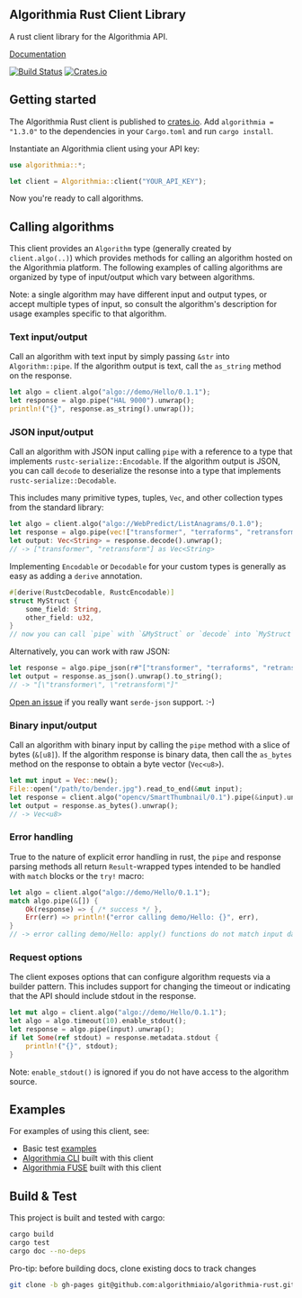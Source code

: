 Algorithmia Rust Client Library
-------------------------------

A rust client library for the Algorithmia API.

[Documentation](http://algorithmiaio.github.io/algorithmia-rust/algorithmia/)

[![Build Status](https://travis-ci.org/algorithmiaio/algorithmia-rust.svg)](https://travis-ci.org/algorithmiaio/algorithmia-rust)
[![Crates.io](https://img.shields.io/crates/v/algorithmia.svg?maxAge=2592000)](https://crates.io/crates/algorithmia)

## Getting started

The Algorithmia Rust client is published to [crates.io](https://crates.io/crates/algorithmia).
Add `algorithmia = "1.3.0"` to the dependencies in your `Cargo.toml` and run `cargo install`.

Instantiate an Algorithmia client using your API key:

```rust
use algorithmia::*;

let client = Algorithmia::client("YOUR_API_KEY");
```

Now you're ready to call algorithms.

## Calling algorithms

This client provides an `Algorithm` type (generally created by `client.algo(..)`) which provides
methods for calling an algorithm hosted on the Algorithmia platform.
The following examples of calling algorithms are organized by type of input/output which vary between algorithms.

Note: a single algorithm may have different input and output types, or accept multiple types of input,
so consult the algorithm's description for usage examples specific to that algorithm.

### Text input/output

Call an algorithm with text input by simply passing `&str` into `Algorithm::pipe`.
If the algorithm output is text, call the `as_string` method on the response.

```rust
let algo = client.algo("algo://demo/Hello/0.1.1");
let response = algo.pipe("HAL 9000").unwrap();
println!("{}", response.as_string().unwrap());
```

### JSON input/output

Call an algorithm with JSON input calling `pipe` with a reference to a type that implements `rustc-serialize::Encodable`.
If the algorithm output is JSON, you can call `decode` to deserialize the resonse into a type that implements `rustc-serialize::Decodable`.

This includes many primitive types, tuples, `Vec`, and other collection types from the standard library:

```rust
let algo = client.algo("algo://WebPredict/ListAnagrams/0.1.0");
let response = algo.pipe(vec!["transformer", "terraforms", "retransform"]).unwrap();
let output: Vec<String> = response.decode().unwrap();
// -> ["transformer", "retransform"] as Vec<String>
```

Implementing `Encodable` or `Decodable` for your custom types is generally as easy as adding a `derive` annotation.

```rust
#[derive(RustcDecodable, RustcEncodable)]
struct MyStruct {
    some_field: String,
    other_field: u32,
}
// now you can call `pipe` with `&MyStruct` or `decode` into `MyStruct`
```

Alternatively, you can work with raw JSON:

```rust
let response = algo.pipe_json(r#"["transformer", "terraforms", "retransform"]"#);
let output = response.as_json().unwrap().to_string();
// -> "[\"transformer\", \"retransform\"]"
```

[Open an issue](https://github.com/algorithmiaio/algorithmia-rust/issues) if you really want `serde-json` support. :-)

### Binary input/output

Call an algorithm with binary input by calling the `pipe` method with a slice of bytes (`&[u8]`).
If the algorithm response is binary data, then call the `as_bytes` method on the response
to obtain a byte vector (`Vec<u8>`).

```rust
let mut input = Vec::new();
File::open("/path/to/bender.jpg").read_to_end(&mut input);
let response = client.algo("opencv/SmartThumbnail/0.1").pipe(&input).unwrap();
let output = response.as_bytes().unwrap();
// -> Vec<u8>
```

### Error handling

True to the nature of explicit error handling in rust,
the `pipe` and response parsing methods all return `Result`-wrapped types
intended to be handled with `match` blocks or the `try!` macro:

```rust
let algo = client.algo("algo://demo/Hello/0.1.1");
match algo.pipe(&[]) {
    Ok(response) => { /* success */ },
    Err(err) => println!("error calling demo/Hello: {}", err),
}
// -> error calling demo/Hello: apply() functions do not match input data
```

### Request options

The client exposes options that can configure algorithm requests via a builder pattern.
This includes support for changing the timeout or indicating that the API should include stdout in the response.

```rust
let mut algo = client.algo("algo://demo/Hello/0.1.1");
let algo = algo.timeout(10).enable_stdout();
let response = algo.pipe(input).unwrap();
if let Some(ref stdout) = response.metadata.stdout {
    println!("{}", stdout);
}
```

Note: `enable_stdout()` is ignored if you do not have access to the algorithm source.


## Examples

For examples of using this client, see:

- Basic test [examples](https://github.com/algorithmiaio/algorithmia-rust/tree/master/examples)
- [Algorithmia CLI](https://github.com/algorithmiaio/algorithmia-cli) built with this client
- [Algorithmia FUSE](https://github.com/anowell/algorithmia-fuse) built with this client

## Build & Test

This project is built and tested with cargo:

```bash
cargo build
cargo test
cargo doc --no-deps
```

Pro-tip: before building docs, clone existing docs to track changes
```bash
git clone -b gh-pages git@github.com:algorithmiaio/algorithmia-rust.git target/doc
```

